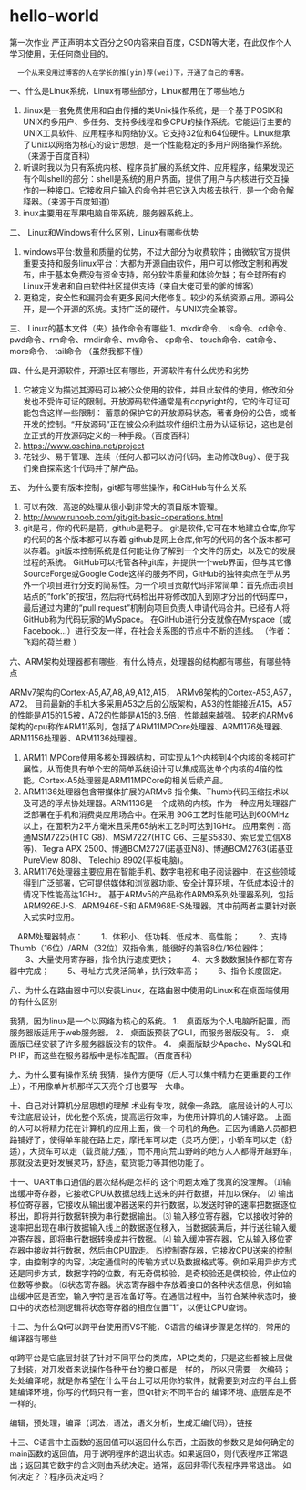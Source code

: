 # hello-world
第一次作业
严正声明本文百分之90内容来自百度，CSDN等大佬，在此仅作个人学习使用，无任何商业目的。

      一个从来没用过博客的人在学长的推(yin)荐(wei)下，开通了自己的博客。

一、什么是Linux系统，Linux有哪些部分，Linux都用在了哪些地方

 

 1. .linux是一套免费使用和自由传播的类Unix操作系统，是一个基于POSIX和UNIX的多用户、多任务、支持多线程和多CPU的操作系统。它能运行主要的UNIX工具软件、应用程序和网络协议。它支持32位和64位硬件。Linux继承了Unix以网络为核心的设计思想，是一个性能稳定的多用户网络操作系统。（来源于百度百科）
 2. 听课时我以为只有系统内核、程序员扩展的系统文件、应用程序，结果发现还有个叫shell的部分：shell是系统的用户界面，提供了用户与内核进行交互操作的一种接口。它接收用户输入的命令并把它送入内核去执行，是一个命令解释器。（来源于百度知道）
 3. inux主要用在苹果电脑自带系统，服务器系统上。

二、 Linux和Windows有什么区别，Linux有哪些优势

 1. windows平台:数量和质量的优势，不过大部分为收费软件；由微软官方提供重要支持和服务linux平台：大都为开源自由软件，用户可以修改定制和再发布，由于基本免费没有资金支持，部分软件质量和体验欠缺；有全球所有的Linux开发者和自由软件社区提供支持（来自大佬可爱的爹的博客）
 2. 更稳定，安全性和漏洞会有更多民间大佬修复。较少的系统资源占用。源码公开，是一个开源的系统。支持广泛的硬件。与UNIX完全兼容。

三、 Linux的基本文件（夹）操作命令有哪些
  1、mkdir命令、 ls命令、cd命令、 pwd命令、rm命令、rmdir命令、mv命令、 cp命令、 touch命令、cat命令、 more命令、  tail命令
       （虽然我都不懂）

四、什么是开源软件，开源社区有哪些，开源软件有什么优势和劣势
 1.  它被定义为描述其源码可以被公众使用的软件，并且此软件的使用，修改和分发也不受许可证的限制。开放源码软件通常是有copyright的，它的许可证可能包含这样一些限制： 蓄意的保护它的开放源码状态，著者身份的公告，或者开发的控制。“开放源码”正在被公众利益软件组织注册为认证标记，这也是创立正式的开放源码定义的一种手段。（百度百科）
 2. https://www.oschina.net/project
 3. 花钱少、易于管理、连续（任何人都可以访问代码，主动修改Bug）、便于我们亲自探索这个代码并了解产品。


五、 为什么要有版本控制，git都有哪些操作，和GitHub有什么关系
 1. 可以有效、高速的处理从很小到非常大的项目版本管理。
 2. http://www.runoob.com/git/git-basic-operations.html
 3. git是弓，你的代码是箭，github是靶子。 
git是软件,它可在本地建立仓库,你写的代码的各个版本都可以存着 
github是网上仓库,你写的代码的各个版本都可以存着。git版本控制系统是任何能让你了解到一个文件的历史，以及它的发展过程的系统。  GitHub可以托管各种git库，并提供一个web界面，但与其它像 SourceForge或Google Code这样的服务不同，GitHub的独特卖点在于从另外一个项目进行分支的简易性。为一个项目贡献代码非常简单：首先点击项目站点的“fork”的按钮，然后将代码检出并将修改加入到刚才分出的代码库中，最后通过内建的“pull request”机制向项目负责人申请代码合并。已经有人将GitHub称为代码玩家的MySpace。 
在GitHub进行分支就像在Myspace（或Facebook…）进行交友一样，在社会关系图的节点中不断的连线。 
（作者：飞翔的荷兰橙 ）

六、ARM架构处理器都有哪些，有什么特点，处理器的结构都有哪些，有哪些特点

  ARMv7架构的Cortex-A5,A7,A8,A9,A12,A15，
  ARMv8架构的Cortex-A53,A57，A72。
  目前最新的手机大多采用A53之后的公版架构，A53的性能接近A15，A57的性能是A15的1.5被，A72的性能是A15的3.5倍，性能越来越强。
  较老的ARMv6架构的cpu称作ARM11系列，包括了ARM11MPCore处理器、ARM1176处理器、ARM1156处理器、ARM1136处理器。
  1. ARM11 MPCore使用多核处理器结构，可实现从1个内核到4个内核的多核可扩展性，从而使具有单个宏的简单系统设计可以集成高达单个内核的4倍的性能。Cortex-A5处理器是ARM11MPCore的相关后续产品。
  2. ARM1136处理器包含带媒体扩展的ARMv6 指令集、Thumb代码压缩技术以及可选的浮点协处理器。ARM1136是一个成熟的内核，作为一种应用处理器广泛部署在手机和消费类应用场合中。在采用 90G工艺时性能可达到600MHz以上，在面积为2平方毫米且采用65纳米工艺时可达到1GHz。
应用案例：高通MSM7225(HTC G8)、MSM7227(HTC G6、三星S5830、索尼爱立信X8等)、Tegra APX 2500、博通BCM2727(诺基亚N8)、博通BCM2763(诺基亚PureView 808)、 Telechip 8902(平板电脑)。
3. ARM1176处理器主要应用在智能手机、数字电视和电子阅读器中，在这些领域得到广泛部署，它可提供媒体和浏览器功能、安全计算环境，在低成本设计的情况下性能高达1GHz。
基于ARMv5的产品称作ARM9系列处理器系列，包括ARM926EJ-S、ARM946E-S和 ARM968E-S处理器。其中前两者主要针对嵌入式实时应用。

　ARM处理器特点：
　　1、体积小、低功耗、低成本、高性能；
　　2、支持Thumb（16位）/ARM（32位）双指令集，能很好的兼容8位/16位器件；
　　3、大量使用寄存器，指令执行速度更快；
　　4、大多数数据操作都在寄存器中完成；
　　5、寻址方式灵活简单，执行效率高；
　　6、指令长度固定。


八、为什么在路由器中可以安装Linux，在路由器中使用的Linux和在桌面端使用的有什么区别

   我猜，因为linux是一个以网络为核心的系统。
1． 桌面版为个人电脑所配置，而服务器版适用于web服务器。
2． 桌面版预装了GUI，而服务器版没有。
3． 桌面版已经安装了许多服务器版没有的软件。
4． 桌面版缺少Apache、MySQL和PHP，而这些在服务器版中是标准配置。（百度百科）

九、为什么要有操作系统
  我猜，操作方便呀（后人可以集中精力在更重要的工作上），不用像单片机那样天天亮个灯也要写一大串。

十、自己对计算机分层思想的理解
      术业有专攻，就像一条路。
      底层设计的人可以专注底层设计，优化整个系统，提高运行效率，为使用计算机的人铺好路。
      上面的人可以将精力花在计算机的应用上面，做一个司机的角色。正因为铺路人员都把路铺好了，使得单车能在路上走，摩托车可以走（灵巧方便），小轿车可以走（舒适），大货车可以走（载货能力强），而不用向荒山野岭的地方人人都得开越野车，那就没法更好发展灵巧，舒适，载货能力等其他功能了。


十一、UART串口通信的层次结构是怎样的
     这个问题太难了我真的没理解。
     ⑴输出缓冲寄存器，它接收CPU从数据总线上送来的并行数据，并加以保存。
⑵ 输出移位寄存器，它接收从输出缓冲器送来的并行数据，以发送时钟的速率把数据逐位移出，即将并行数据转换为串行数据输出。
⑶ 输入移位寄存器，它以接收时钟的速率把出现在串行数据输入线上的数据逐位移入，当数据装满后，并行送往输入缓冲寄存器，即将串行数据转换成并行数据。
⑷ 输入缓冲寄存器，它从输入移位寄存器中接收并行数据，然后由CPU取走。
⑸控制寄存器，它接收CPU送来的控制字，由控制字的内容，决定通信时的传输方式以及数据格式等。例如采用异步方式还是同步方式，数据字符的位数，有无奇偶校验，是奇校验还是偶校验，停止位的位数等参数。
⑹状态寄存器。状态寄存器中存放着接口的各种状态信息，例如输出缓冲区是否空，输入字符是否准备好等。在通信过程中，当符合某种状态时，接口中的状态检测逻辑将状态寄存器的相应位置“1”，以便让CPU查询。

十二、为什么Qt可以跨平台使用而VS不能，C语言的编译步骤是怎样的，常用的编译器有哪些

   qt跨平台是它底层封装了针对不同平台的类库，API之类的，只是这些都被上层做了封装，对开发者来说操作各种平台的接口都是一样的，
所以只需要一次编码；
处处编译呢，就是你希望在什么平台上可以用你的软件，就需要到对应的平台上搭建编译环境，你写的代码只有一套，但Qt针对不同平台的
编译环境、底层库是不一样的。

编辑，预处理，编译（词法，语法，语义分析，生成汇编代码），链接

十三、C语言中主函数的返回值可以返回什么东西，主函数的参数又是如何确定的
       main函数的返回值，用于说明程序的退出状态。如果返回0，则代表程序正常退出；返回其它数字的含义则由系统决定。通常，返回非零代表程序异常退出。
  如何决定？？程序员决定吗？
